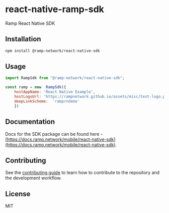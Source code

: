 # react-native-ramp-sdk

Ramp React Native SDK

## Installation

```sh
npm install @ramp-network/react-native-sdk
```

## Usage

```js
import RampSdk from "@ramp-network/react-native-sdk";

const ramp = new  RampSdk({
    hostAppName: 'React Native Example',
    hostLogoUrl: 'https://rampnetwork.github.io/assets/misc/test-logo.png',
    deepLinkScheme:  'ramprndemo'
    })
```

## Documentation

Docs for the SDK package can be found here - [https://docs.ramp.network/mobile/react-native-sdk](https://docs.ramp.network/mobile/react-native-sdk).


## Contributing

See the [contributing guide](CONTRIBUTING.md) to learn how to contribute to the repository and the development workflow.

## License

MIT
